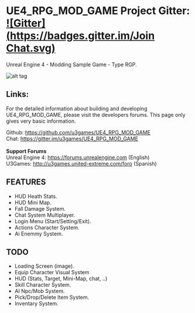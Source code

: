 # UE4_RPG_MOD_GAME Project Gitter: [![Gitter](https://badges.gitter.im/Join Chat.svg)](https://gitter.im/u3games/UE4_RPG_MOD_GAME?utm_source=badge&utm_medium=badge&utm_campaign=pr-badge&utm_content=badge)

Unreal Engine 4 - Modding Sample Game - Type RGP.

![alt tag](http://i.imgur.com/jmXFXis.png)

## Links:

For the detailed information about building and developing UE4_RPG_MOD_GAME, please visit the developers forums. This page only gives very basic information.

Github: https://github.com/u3games/UE4_RPG_MOD_GAME<br>
Chat: https://gitter.im/u3games/UE4_RPG_MOD_GAME<br>
<br>
**Support Forums**<br>
Unreal Engine 4: https://forums.unrealengine.com (English)<br>
U3Games: http://u3games.united-extreme.com/foro (Spanish)<br>

## FEATURES<br>

- HUD Heath Stats.
- HUD Mini Map.
- Fall Damage System.
- Chat System Multiplayer.
- Login Menu (Start/Setting/Exit).
- Actions Character System.
- Ai Enemmy System.

## TODO<br>

- Loading Screen (image).
- Equip Character Visual System
- HUD (Stats, Target, Mini-Map, chat, ..)
- Skill Character System.
- AI Npc/Mob System.
- Pick/Drop/Delete Item System.
- Inventary System.

